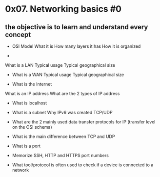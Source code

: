 # 0x07. Networking basics #0

## the objective is to learn and understand every concept

* OSI Model
What it is
How many layers it has
How it is organized


* 
What is a LAN
Typical usage
Typical geographical size


* What is a WAN
Typical usage
Typical geographical size



* What is the Internet

What is an IP address
What are the 2 types of IP address


* What is localhost
* What is a subnet
Why IPv6 was created
TCP/UDP

* What are the 2 mainly used data transfer protocols for IP (transfer level on the OSI schema)

* What is the main difference between TCP and UDP

* What is a port

* Memorize SSH, HTTP and HTTPS port numbers
* What tool/protocol is often used to check if a device is connected to a network
